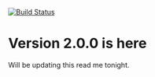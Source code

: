 [![Build Status](https://travis-ci.org/AaronLenoir/flaclibsharp.svg?branch=master)](https://travis-ci.org/Adrian10988/SimpleMapper)
# Version 2.0.0 is here
Will be updating this read me tonight.
